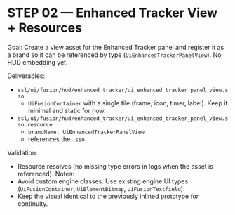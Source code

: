# STEP 02 — Enhanced Tracker View + Resources

Goal: Create a view asset for the Enhanced Tracker panel and register it as a brand so it can be referenced by type (`UiEnhancedTrackerPanelView`). No HUD embedding yet.

Deliverables:
- `ssl/ui/fusion/hud/enhanced_tracker/ui_enhanced_tracker_panel_view.sso`
  - `UiFusionContainer` with a single tile (frame, icon, timer, label). Keep it minimal and static for now.
- `ssl/ui/fusion/hud/enhanced_tracker/ui_enhanced_tracker_panel_view.sso.resource`
  - `brandName: UiEnhancedTrackerPanelView`
  - references the `.sso`

Validation:
- Resource resolves (no missing type errors in logs when the asset is referenced).
Notes:
- Avoid custom engine classes. Use existing engine UI types (`UiFusionContainer`, `UiElementBitmap`, `UiFusionTextfield`).
- Keep the visual identical to the previously inlined prototype for continuity.
